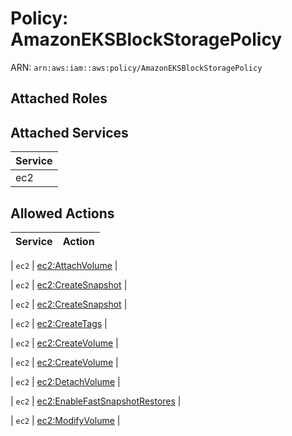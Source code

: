 # Policy: AmazonEKSBlockStoragePolicy

ARN: `arn:aws:iam::aws:policy/AmazonEKSBlockStoragePolicy`

## Attached Roles

## Attached Services

| Service |
|---------|
| ec2 |

## Allowed Actions

| Service | Action |
|:-------:|--------|

| `ec2` | [ec2:AttachVolume](../actions.md#ec2:attachvolume) |

| `ec2` | [ec2:CreateSnapshot](../actions.md#ec2:createsnapshot) |

| `ec2` | [ec2:CreateSnapshot](../actions.md#ec2:createsnapshot) |

| `ec2` | [ec2:CreateTags](../actions.md#ec2:createtags) |

| `ec2` | [ec2:CreateVolume](../actions.md#ec2:createvolume) |

| `ec2` | [ec2:CreateVolume](../actions.md#ec2:createvolume) |

| `ec2` | [ec2:DetachVolume](../actions.md#ec2:detachvolume) |

| `ec2` | [ec2:EnableFastSnapshotRestores](../actions.md#ec2:enablefastsnapshotrestores) |

| `ec2` | [ec2:ModifyVolume](../actions.md#ec2:modifyvolume) |
